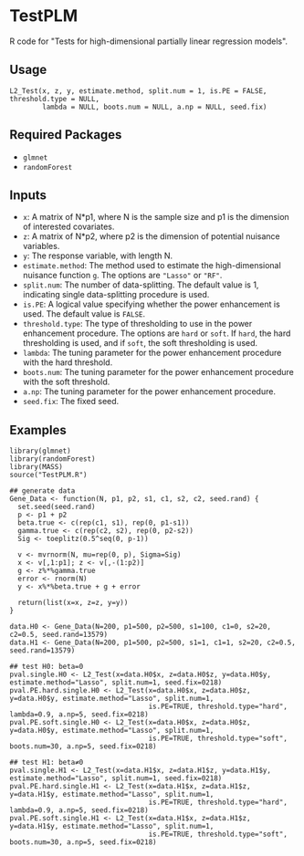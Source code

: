 # TestPLM
R code for "Tests for high-dimensional partially linear regression models".

## Usage

```{R}
L2_Test(x, z, y, estimate.method, split.num = 1, is.PE = FALSE, threshold.type = NULL, 
        lambda = NULL, boots.num = NULL, a.np = NULL, seed.fix)
```

## Required Packages
- `glmnet`
- `randomForest`

## Inputs

- `x`: A matrix of N*p1, where N is the sample size and p1 is the dimension of interested covariates.
- `z`: A matrix of N*p2, where p2 is the dimension of potential nuisance variables.
- `y`: The response variable, with length N.
- `estimate.method`: The method used to estimate the high-dimensional nuisance function `g`. The options are `"Lasso"` or `"RF"`.
- `split.num`: The number of data-splitting. The default value is 1, indicating single data-splitting procedure is used.
- `is.PE`: A logical value specifying whether the power enhancement is used. The default value is `FALSE`.
- `threshold.type`: The type of thresholding to use in the power enhancement procedure. The options are `hard` or `soft`. If `hard`, the hard thresholding is used, and if `soft`, the soft thresholding is used.
- `lambda`: The tuning parameter for the power enhancement procedure with the hard threshold.
- `boots.num`: The tuning parameter for the power enhancement procedure with the soft threshold.
- `a.np`: The tuning parameter for the power enhancement procedure.
- `seed.fix`: The fixed seed.

## Examples

```{R}
library(glmnet)
library(randomForest)
library(MASS)
source("TestPLM.R")

## generate data
Gene_Data <- function(N, p1, p2, s1, c1, s2, c2, seed.rand) {
  set.seed(seed.rand)
  p <- p1 + p2
  beta.true <- c(rep(c1, s1), rep(0, p1-s1))
  gamma.true <- c(rep(c2, s2), rep(0, p2-s2))
  Sig <- toeplitz(0.5^seq(0, p-1))
  
  v <- mvrnorm(N, mu=rep(0, p), Sigma=Sig)
  x <- v[,1:p1]; z <- v[,-(1:p2)]
  g <- z%*%gamma.true
  error <- rnorm(N)
  y <- x%*%beta.true + g + error
  
  return(list(x=x, z=z, y=y))
}

data.H0 <- Gene_Data(N=200, p1=500, p2=500, s1=100, c1=0, s2=20, c2=0.5, seed.rand=13579)
data.H1 <- Gene_Data(N=200, p1=500, p2=500, s1=1, c1=1, s2=20, c2=0.5, seed.rand=13579)

## test H0: beta=0
pval.single.H0 <- L2_Test(x=data.H0$x, z=data.H0$z, y=data.H0$y, estimate.method="Lasso", split.num=1, seed.fix=0218)
pval.PE.hard.single.H0 <- L2_Test(x=data.H0$x, z=data.H0$z, y=data.H0$y, estimate.method="Lasso", split.num=1, 
                                  is.PE=TRUE, threshold.type="hard", lambda=0.9, a.np=5, seed.fix=0218)
pval.PE.soft.single.H0 <- L2_Test(x=data.H0$x, z=data.H0$z, y=data.H0$y, estimate.method="Lasso", split.num=1, 
                                  is.PE=TRUE, threshold.type="soft", boots.num=30, a.np=5, seed.fix=0218)
                                  
## test H1: beta≠0
pval.single.H1 <- L2_Test(x=data.H1$x, z=data.H1$z, y=data.H1$y, estimate.method="Lasso", split.num=1, seed.fix=0218)
pval.PE.hard.single.H1 <- L2_Test(x=data.H1$x, z=data.H1$z, y=data.H1$y, estimate.method="Lasso", split.num=1, 
                                  is.PE=TRUE, threshold.type="hard", lambda=0.9, a.np=5, seed.fix=0218)
pval.PE.soft.single.H1 <- L2_Test(x=data.H1$x, z=data.H1$z, y=data.H1$y, estimate.method="Lasso", split.num=1, 
                                  is.PE=TRUE, threshold.type="soft", boots.num=30, a.np=5, seed.fix=0218)
```

